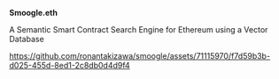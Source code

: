 **Smoogle.eth**

A Semantic Smart Contract Search Engine for Ethereum using a Vector Database

https://github.com/ronantakizawa/smoogle/assets/71115970/f7d59b3b-d025-455d-8ed1-2c8db0d4d9f4


